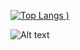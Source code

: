 [![Top Langs](https://github-readme-stats.vercel.app/api/top-langs/?username=gabrielgx&layout=compact&theme=radical)
)](https://github.com/anuraghazra/github-readme-stats)

![Alt text](https://spotify-recently-played-readme.vercel.app/api?user=marcosgabrielgx&width={width})
